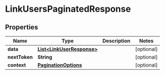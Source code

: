 

# LinkUsersPaginatedResponse


## Properties

| Name | Type | Description | Notes |
|------------ | ------------- | ------------- | -------------|
|**data** | [**List&lt;LinkUserResponse&gt;**](LinkUserResponse.md) |  |  [optional] |
|**nextToken** | **String** |  |  [optional] |
|**context** | [**PaginationOptions**](PaginationOptions.md) |  |  [optional] |




